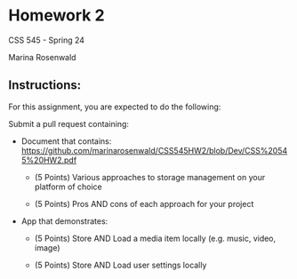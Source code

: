 # Homework 2 
CSS 545 - Spring 24 

Marina Rosenwald 

## Instructions: 

For this assignment, you are expected to do the following:

Submit a pull request containing:

* Document that contains: https://github.com/marinarosenwald/CSS545HW2/blob/Dev/CSS%20545%20HW2.pdf 

  * (5 Points) Various approaches to storage management on your platform of choice

  * (5 Points) Pros AND cons of each approach for your project

* App that demonstrates:

  * (5 Points) Store AND Load a media item locally (e.g. music, video, image)

  * (5 Points) Store AND Load user settings locally
